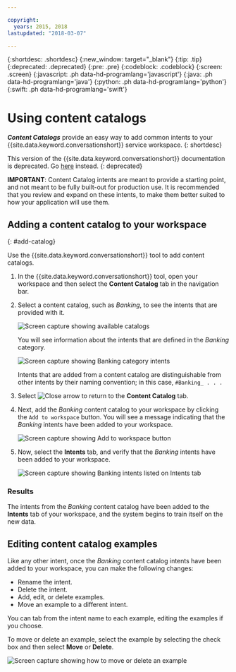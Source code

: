 ```yaml
---

copyright:
  years: 2015, 2018
lastupdated: "2018-03-07"

---
```


{:shortdesc: .shortdesc}
{:new_window: target="_blank"}
{:tip: .tip}
{:deprecated: .deprecated}
{:pre: .pre}
{:codeblock: .codeblock}
{:screen: .screen}
{:javascript: .ph data-hd-programlang='javascript'}
{:java: .ph data-hd-programlang='java'}
{:python: .ph data-hd-programlang='python'}
{:swift: .ph data-hd-programlang='swift'}

# Using content catalogs

***Content Catalogs*** provide an easy way to add common intents to your {{site.data.keyword.conversationshort}} service workspace.
{: shortdesc}

This version of the {{site.data.keyword.conversationshort}} documentation is deprecated. Go [here](https://console.bluemix.net/docs/services/assistant/catalog.html) instead.
{: deprecated}

**IMPORTANT**: Content Catalog intents are meant to provide a starting point, and not meant to be fully built-out for production use. It is recommended that you review and expand on these intents, to make them better suited to how your application will use them.

## Adding a content catalog to your workspace
{: #add-catalog}

Use the {{site.data.keyword.conversationshort}} tool to add content catalogs.

1.  In the {{site.data.keyword.conversationshort}} tool, open your workspace and then select the **Content Catalog** tab in the navigation bar.

1.  Select a content catalog, such as *Banking*, to see the intents that are provided with it.

    ![Screen capture showing available catalogs](images/catalog_overview.png)

    You will see information about the intents that are defined in the *Banking* category.

    ![Screen capture showing Banking category intents](images/catalog_open.png)

    Intents that are added from a content catalog are distinguishable from other intents by their naming convention; in this case, `#Banking_ . . .`

1.  Select ![Close arrow](images/close_arrow.png) to return to the **Content Catalog** tab.

1.  Next, add the *Banking* content catalog to your workspace by clicking the `Add to workspace` button. You will see a message indicating that the *Banking* intents have been added to your workspace.

    ![Screen capture showing Add to workspace button](images/catalog_addtobot.png)

1.  Now, select the **Intents** tab, and verify that the *Banking* intents have been added to your workspace.

    ![Screen capture showing Banking intents listed on Intents tab](images/catalog_intents.png)

### Results

The intents from the *Banking* content catalog have been added to the **Intents** tab of your workspace, and the system begins to train itself on the new data.

## Editing content catalog examples

Like any other intent, once the *Banking* content catalog intents have been added to your workspace, you can make the following changes:

- Rename the intent.
- Delete the intent.
- Add, edit, or delete examples.
- Move an example to a different intent.

You can tab from the intent name to each example, editing the examples if you choose.

To move or delete an example, select the example by selecting the check box and then select **Move** or **Delete**.

  ![Screen capture showing how to move or delete an example](images/catalog_edit.png)
